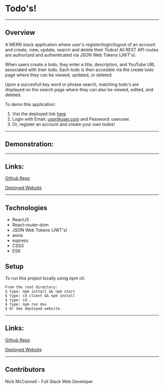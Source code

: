 # Todo's!
___

## Overview
A MERN stack application where user's register/login/logout of an account and create, view, update, search and delete their Todos!  All REST API routes are authorized and authenticated via JSON Web Tokens (JWT's).

When users create a todo, they enter a title, description, and YouTube URL associated with their todo.  Each todo is then accesible via the create todo page where they can be viewed, updated, or deleted.  

Upon a succesfull key word or phrase search, matching todo's are displayed on the search page where they can also be viewed, edited, and deleted.

To demo this application: 

1. Vist the deployed link [here](https://nmcconnell-todo.herokuapp.com/) 
2. Login with Email: user@user.com and Password: useruser.  
3. Or, register an account and create your own todos! 
___

## Demonstration:
___

## Links:

[Github Repo](https://github.com/nicholasmcconnell/todo)

[Deployed Website](https://nmcconnell-todo.herokuapp.com/)
___

## Technologies
* ReactJS
* React-router-dom
* JSON Web Tokens (JWT's)
* axios
* express
* CSS3
* ES6

	
## Setup
To run this project locally using npm cli:
```
From the root directory:
$ type: npm install && npm start
$ type: cd client && npm install
$ type: cd..
$ type: npm run dev
$ Or See deployed website.  
```
___

## Links:

[Github Repo](https://github.com/nicholasmcconnell/todo)

[Deployed Website](https://nmcconnell-todo.herokuapp.com/)
___

## Contributors

Nick McConnell - Full Stack Web Developer

